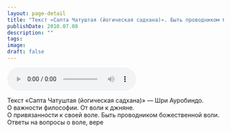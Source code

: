 ```yaml
---
layout: page-detail
title: "Текст «Сапта Чатуштая (йогическая садхана)». Быть проводником божественной воли"
publishDate: 2010.07.08
description: ""
tags:
image:
draft: false
---
```


<audio title="2010.07.08 - Текст «Сапта Чатуштая (йогическая садхана)». Быть проводником божественной воли.mp3" src="/upload/iblock/d43/d433008a31bcb794ec46584509164143.mp3" controls=""></audio>

 Текст «Сапта Чатуштая (йогическая садхана)» — Шри Ауробиндо.  
 О важности философии. От воли к джняне.  
 О привязанности к своей воле. Быть проводником божественной воли.  
 Ответы на вопросы о воле, вере   

  
